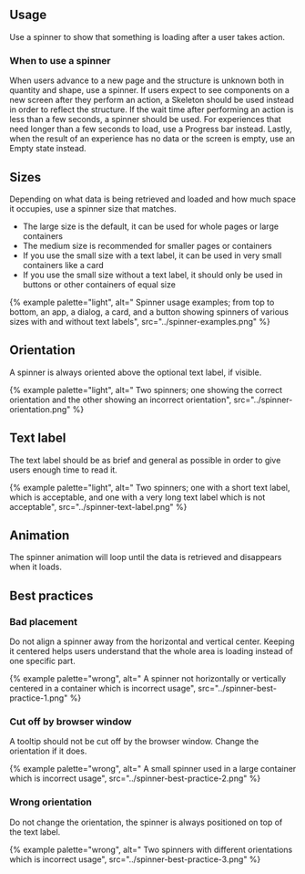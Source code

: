 ## Usage

Use a spinner to show that something is loading after a user takes action.

### When to use a spinner

When users advance to a new page and the structure is unknown both in quantity 
and shape, use a spinner. If users expect to see components on a new screen 
after they perform an action, a Skeleton should be used instead in order to 
reflect the structure. If the wait time after performing an action is less than 
a few seconds, a spinner should be used. For experiences that need longer than a 
few seconds to load, use a Progress bar instead. Lastly, when the result of an 
experience has no data or the screen is empty, use an Empty state instead.

## Sizes

Depending on what data is being retrieved and loaded and how much space it 
occupies, use a spinner size that matches.

- The large size is the default, it can be used for whole pages or large containers
- The medium size is recommended for smaller pages or containers
- If you use the small size with a text label, it can be used in very small containers like a card
- If you use the small size without a text label, it should only be used in buttons or other containers of equal size

{% example palette="light",
          alt=" Spinner usage examples; from top to bottom, an app, a dialog, a card, and a button showing spinners of various sizes with and without text labels",
          src="../spinner-examples.png" %}

## Orientation

A spinner is always oriented above the optional text label, if visible.

{% example palette="light",
          alt=" Two spinners; one showing the correct orientation and the other showing an incorrect orientation",
          src="../spinner-orientation.png" %}

## Text label

The text label should be as brief and general as possible in order to give users 
enough time to read it.

{% example palette="light",
          alt=" Two spinners; one with a short text label, which is acceptable, and one with a very long text label which is not acceptable",
          src="../spinner-text-label.png" %}

## Animation

The spinner animation will loop until the data is retrieved and disappears when 
it loads.

## Best practices

### Bad placement

Do not align a spinner away from the horizontal and vertical center. Keeping it 
centered helps users understand that the whole area is loading instead of one 
specific part.

{% example palette="wrong",
          alt=" A spinner not horizontally or vertically centered in a container which is incorrect usage",
          src="../spinner-best-practice-1.png" %}

### Cut off by browser window

A tooltip should not be cut off by the browser window. Change the orientation if 
it does.

{% example palette="wrong",
          alt=" A small spinner used in a large container which is incorrect usage",
          src="../spinner-best-practice-2.png" %}

### Wrong orientation

Do not change the orientation, the spinner is always positioned on top of the 
text label.

{% example palette="wrong",
          alt=" Two spinners with different orientations which is incorrect usage",
          src="../spinner-best-practice-3.png" %}


